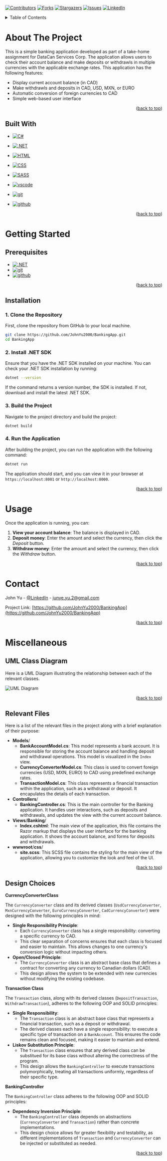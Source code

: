 <a id="readme-top"></a>

[![Contributors][contributors-shield]][contributors-url]
[![Forks][forks-shield]][forks-url]
[![Stargazers][stars-shield]][stars-url]
[![Issues][issues-shield]][issues-url]
[![LinkedIn][linkedin-shield]][linkedin-url]

<!-- TABLE OF CONTENTS -->
<details>
    <summary>Table of Contents</summary>
    <ol>
        <li>
            <a href="#about-the-project">About The Project</a>
            <ul>
                <li><a href="#built-with">Built With</a></li>
            </ul>
        </li>
        <li>
            <a href="#getting-started">Getting Started</a>
            <ul>
                <li><a href="#prerequisites">Prerequisites</a></li>
                <li><a href="#installation">Installation</a></li>
            </ul>
        </li>
        <li><a href="#usage">Usage</a></li>
        <li><a href="#contact">Contact</a></li>
        <li>
            <a href="#miscellaneous">Miscellaneous</a>
            <ul>
                <li><a href="#uml-class-diagram">UML Class Diagram</a></li>
                <li><a href="#relevant-files">Relevant Files</a></li>
                <li><a href="#design-choices">Design Choices</a></li>
            </ul>
        </li>
    </ol>
</details>

<!-- About The Project -->
# About The Project
This is a simple banking application developed as part of a take-home assignment for DataCan Services Corp. The application allows users to check their account balance and make deposits or withdrawls in multiple currencies with the applicable exchange rates. This application has the following features:
- Display current account balance (in CAD)
- Make withdrawls and deposits in CAD, USD, MXN, or EURO
- Automatic conversion of foreign currencies to CAD
- Simple web-based user interface

<p align="right">(<a href="#readme-top">back to top</a>)</p>

## Built With

* [![C#][c#-badge]][c#-url]

* [![.NET][.net-badge]][.net-url]

* [![HTML][html-badge]][html-url]

* [![CSS][css-badge]][css-url]

* [![SASS][sass-badge]][sass-url]

* [![vscode][vscode-badge]][vscode-url]

* [![git][git-badge]][git-url]

* [![github][github-badge]][github-url]

<p align="right">(<a href="#readme-top">back to top</a>)</p>

<!-- Getting Started -->
# Getting Started

## Prerequisites
* [![.NET][.net-badge]][.net-url]
* [![git][git-badge]][git-url]
* [![github][github-badge]][github-url]

<p align="right">(<a href="#readme-top">back to top</a>)</p>

## Installation

### 1. Clone the Repository

First, clone the repository from GitHub to your local machine.

```bash
git clone https://github.com/JohnYu2000/BankingApp.git
cd BankingApp
```

### 2. Install .NET SDK

Ensure that you have the .NET SDK installed on your machine. You can check your .NET SDK installation by running:

```bash
dotnet --version
```

If the command returns a version number, the SDK is installed. If not, download and install the latest .NET SDK.

### 3. Build the Project

Navigate to the project directory and build the project:

```bash
dotnet build
```

### 4. Run the Application

After building the project, you can run the application with the following command:
```bash
dotnet run
```

The application should start, and you can view it in your browser at `https://localhost:8001` or `http://localhost:8000`.

<p align="right">(<a href="#readme-top">back to top</a>)</p>

<!-- Usage -->
# Usage

Once the application is running, you can:

1. **View your account balance**: The balance is displayed in CAD.
2. **Deposit money**: Enter the amount and select the currency, then click the _Deposit_ button.
3. **Withdraw money**: Enter the amount and select the currency, then click the _Withdraw_ button.

<p align="right">(<a href="#readme-top">back to top</a>)</p>

<!-- Contact -->
# Contact

John Yu - [@LinkedIn](https://www.linkedin.com/in/john-yu-79a345187/) - junye.yu.2@gmail.com

Project Link: [https://github.com/JohnYu2000/BankingApp](https://github.com/JohnYu2000/BankingApp)

<p align="right">(<a href="#readme-top">back to top</a>)</p>

<!-- Miscellaneous -->
# Miscellaneous

## UML Class Diagram

Here is a UML Diagram illustrating the relationship between each of the relevant classes.

![UML Diagram](./assets/uml.png)

<p align="right">(<a href="#readme-top">back to top</a>)</p>

## Relevant Files

Here is a list of the relevant files in the project along with a brief explanation of their purpose:

- **Models**/
    - **BankAccountModel.cs**: This model represents a bank account. It is responsible for storing the account balance and handling deposit and withdrawal operations. This model is visualized in the `Index` view.
    - **CurrencyConverterModel.cs**: This class is used to convert foreign currencies (USD, MXN, EURO) to CAD using predefined exchange rates.
    - **TransactionModel.cs**: This class represents a financial transaction within the application, such as a withdrawal or deposit. It encapulates the details of each transaction.
- **Controllers**/
    - **BankingController.cs**: This is the main controller for the Banking application. It handles user interactions, such as deposits and withdrawals, and updates the view with the current account balance.
- **Views**/**Banking**/
    - **Index.cshtml**: The main view of the application, this file contains the Razor markup that displays the user interface for the banking application. It shows the account balance, and forms for deposits and withdrawals.
- **wwwroot**/**css**/
    - **site.scss**: This SCSS file contains the styling for the main view of the application, allowing you to customize the look and feel of the UI.

<p align="right">(<a href="#readme-top">back to top</a>)</p>

## Design Choices

**CurrencyConverterClass**

The `CurrencyConverter` class and its derived classes (`UsdCurrencyConverter`, `MxnCurrencyConverter`, `EuroCurrencyConverter`, `CadCurrencyConverter`) were designed with the following principles in mind:
- **Single Responsibility Principle**:
    - Each `CurrencyConverter` class has a single responsibility: converting a specific currency to CAD.
    - This clear separation of concerns ensures that each class is focused and easier to maintain. This allows changes to one currency's conversion logic without impacting others.
- **Open/Closed Principle**:
    - The `CurrencyConverter` class is an abstract base class that defines a contract for converting any currency to Canadian dollars (CAD).
    - This design allows the system to be extended with new currencies without modifying the existing codebase.

**Transaction Class**

The `Transaction` class, along with its derived classes (`DepositTransaction`, `WithdrawTransaction`), adheres to the following OOP and SOLID principles:
- **Single Responsibility**:
    - The `Transaction` class is an abstract base class that represents a financial transaction, such as a deposit or withdrawal.
    - The derived classes each have a single responsibility: to execute a specific type of transaction on a `BankAccount`. This ensures the code remains clean and focused, making it easier to maintain and extend.
- **Liskov Substitution Principle**:
    - The `Transaction` class ensures that any derived class can be substitued for its base class without altering the correctness of the program.
    - This design allows the `BankingController` to execute transactions polymorphically, treating all transactions uniformly, regardless of their specific type.

**BankingController**

The `BankingController` class adheres to the following OOP and SOLID principles:
- **Dependency Inversion Principle**:
    - The `BankingController` class depends on abstractions (`CurrencyConverter` and `Transaction`) rather than concrete implementations.
    - This design choice allows for greater flexibility and testability, as different implementations of `Transaction` and `CurrencyConverter` can be injected or substituted as needed.

<p align="right">(<a href="#readme-top">back to top</a>)</p>

<!-- MARKDOWN LINKS & IMAGES -->
[contributors-shield]: https://img.shields.io/github/contributors/JohnYu2000/BankingApp?style=for-the-badge&color=%2345CC11
[contributors-url]: https://github.com/JohnYu2000/BankingApp/graphs/contributors
[forks-shield]: https://img.shields.io/github/forks/JohnYu2000/BankingApp?style=for-the-badge&color=%23007EC5
[forks-url]: https://github.com/JohnYu2000/BankingApp/forks
[stars-shield]: https://img.shields.io/github/stars/JohnYu2000/BankingApp?style=for-the-badge&color=%23007EC5
[stars-url]: https://github.com/JohnYu2000/BankingApp/stargazers
[issues-shield]: https://img.shields.io/github/issues/JohnYu2000/BankingApp?style=for-the-badge&color=%23DFB316
[issues-url]: https://github.com/JohnYu2000/BankingApp/issues
[linkedin-shield]: https://img.shields.io/badge/LinkedIn-0077B5?style=for-the-badge&logo=linkedin&logoColor=white
[linkedin-url]: https://www.linkedin.com/in/john-yu-79a345187/
[c#-badge]: https://img.shields.io/badge/c%23-%23239120.svg?style=for-the-badge&logo=csharp&logoColor=white
[c#-url]: https://learn.microsoft.com/en-us/dotnet/csharp/
[.net-badge]: https://img.shields.io/badge/.NET-5C2D91?style=for-the-badge&logo=.net&logoColor=white
[.net-url]: https://dotnet.microsoft.com/en-us/download/dotnet/8.0
[html-badge]: https://img.shields.io/badge/html5-%23E34F26.svg?style=for-the-badge&logo=html5&logoColor=white
[html-url]: https://developer.mozilla.org/en-US/docs/Glossary/HTML5
[css-badge]: https://img.shields.io/badge/css3-%231572B6.svg?style=for-the-badge&logo=css3&logoColor=white
[css-url]: https://developer.mozilla.org/en-US/docs/Web/CSS
[sass-badge]: https://img.shields.io/badge/SASS-hotpink.svg?style=for-the-badge&logo=SASS&logoColor=white
[sass-url]: https://sass-lang.com/
[vscode-badge]: https://img.shields.io/badge/Visual%20Studio%20Code-0078d7.svg?style=for-the-badge&logo=visual-studio-code&logoColor=white
[vscode-url]: https://code.visualstudio.com/
[git-badge]: https://img.shields.io/badge/git-%23F05033.svg?style=for-the-badge&logo=git&logoColor=white
[git-url]: https://git-scm.com/
[github-badge]: https://img.shields.io/badge/github-%23121011.svg?style=for-the-badge&logo=github&logoColor=white
[github-url]: https://github.com/